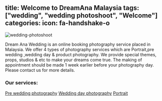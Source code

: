 title: Welcome to DreamAna Malaysia
tags: ["wedding", "wedding photoshoot", "Welcome"]
categories: 
icon: fa-handshake-o
---
![wedding-photoshoot](/wedding-photography-malaysia-2-1400x931.jpg)

Dream Ana Wedding is an online booking photography service placed in Malaysia. We offer 4 types of photography services which are Portrait,pre wedding ,wedding day & product photography. We provide special themes, props, studios & etc to make your dreams come true. The making of appointment should be made 1 week earlier before your photography day. Please contact us for more details.

### Our services:
[Pre wedding photography](/pre-wedding-photography/)
[Wedding day photography](/wedding-day-photography/)
[Portrait](/portrait-photography/)